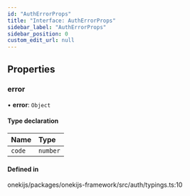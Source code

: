 ```yaml
---
id: "AuthErrorProps"
title: "Interface: AuthErrorProps"
sidebar_label: "AuthErrorProps"
sidebar_position: 0
custom_edit_url: null
---
```


## Properties

### error

• **error**: `Object`

#### Type declaration

| Name | Type |
| :------ | :------ |
| `code` | `number` |

#### Defined in

onekijs/packages/onekijs-framework/src/auth/typings.ts:10
